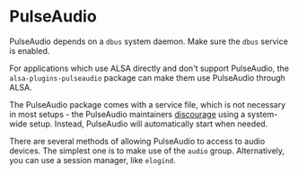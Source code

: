 # PulseAudio

PulseAudio depends on a `dbus` system daemon. Make sure the `dbus` service is
enabled.

For applications which use ALSA directly and don't support PulseAudio, the
`alsa-plugins-pulseaudio` package can make them use PulseAudio through ALSA.

The PulseAudio package comes with a service file, which is not necessary in most
setups - the PulseAudio maintainers
[discourage](https://www.freedesktop.org/wiki/Software/PulseAudio/Documentation/User/SystemWide/)
using a system-wide setup. Instead, PulseAudio will automatically start when
needed.

There are several methods of allowing PulseAudio to access to audio devices. The
simplest one is to make use of the `audio` group. Alternatively, you can use a
session manager, like `elogind`.
